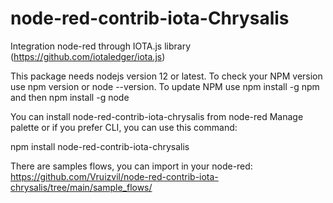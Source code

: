 # node-red-contrib-iota-Chrysalis
Integration node-red through IOTA.js library (https://github.com/iotaledger/iota.js)

This package needs nodejs version 12 or latest.
  To check your NPM version use npm version or node --version.
  To update NPM use npm install -g npm and then npm install -g node


You can install node-red-contrib-iota-chrysalis from node-red Manage palette or if you prefer CLI,
you can use this command:

  npm install node-red-contrib-iota-chrysalis

There are samples flows, you can import in your node-red:
https://github.com/Vruizvil/node-red-contrib-iota-chrysalis/tree/main/sample_flows/
